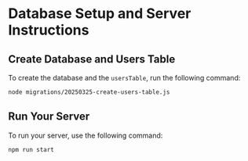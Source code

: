 # Database Setup and Server Instructions

## Create Database and Users Table

To create the database and the `usersTable`, run the following command:

```bash
node migrations/20250325-create-users-table.js
```

## Run Your Server

To run your server, use the following command:

```bash
npm run start
```
